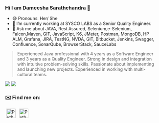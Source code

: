 ### Hi I am Dameesha Sarathchandra 👋

- 😄 Pronouns: Her/ She
- 🔭 I’m currently working at SYSCO LABS as a Senior Quality Engineer.
- 💬 Ask me about JAVA, Rest Assured, Selenium,e-Selenium, Falcon,Maven, GIT, JavaScript, K6, JMeter, Postman, MongoDB, HP ALM, Grafana, JIRA, TestNG,      NVDA, GIT, Bitbucket, Jenkins, Swagger, Confluence, SonarQube, BrowserStack, SauceLabs

> Experienced Java professional with 4 years as a Software Engineer and 3 years as a Quality Engineer. Strong in design and integration with intuitive problem-solving skills. Passionate about implementing and launching new projects. Experienced in working with multi-cultural teams.

<img src="https://github-readme-stats.vercel.app/api?username=dameesha13&show_icons=true"/>

<img src="https://github-readme-stats.vercel.app/api/top-langs?username=dameesha13"/>

### ✉️ Find me on:
<p align="left">
 <a href="[https://www.linkedin.com/in/dameesha-sarathchandra-04ba00a9/]" target="_blank" rel="noopener noreferrer"> <img src="https://cdn.jsdelivr.net/npm/simple-icons@v3/icons/linkedin.svg" alt="Python" height="30" style="vertical-align:top; margin:4px"></a>
 <a href="mailto:dameeshanemini@gmail.com"> <img src="https://cdn.jsdelivr.net/npm/simple-icons@v3/icons/gmail.svg" alt="Python" height="30" style="vertical-align:top; margin:4px"></a>
</p>
          
